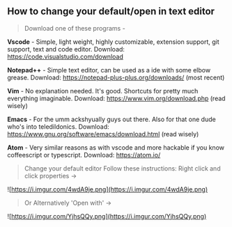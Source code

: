 ## **__How to change your default/open in text editor__**

> Download one of these programs -

**Vscode** - Simple, light weight, highly customizable, extension support, git support, text and code editor. 
Download: <https://code.visualstudio.com/download>

**Notepad++** - Simple text editor, can be used as a ide with some elbow grease. 
Download: <https://notepad-plus-plus.org/downloads/> (most recent)

**Vim** - No explanation needed. It's good. Shortcuts for pretty much everything imaginable.
Download: <https://www.vim.org/download.php> (read wisely)

**Emacs** - For the umm ackshyually guys out there. Also for that one dude who's into teledildonics. 
Download: <https://www.gnu.org/software/emacs/download.html> (read wisely)

**Atom** - Very similar reasons as with vscode and more hackable if you know coffeescript or typescript.
Download: <https://atom.io/>

> Change your default editor
Follow these instructions: 
Right click and click properties → 

![https://i.imgur.com/4wdA9je.png](https://i.imgur.com/4wdA9je.png)

> Or Alternatively 'Open with' →

![https://i.imgur.com/YjhsQQy.png](https://i.imgur.com/YjhsQQy.png)
